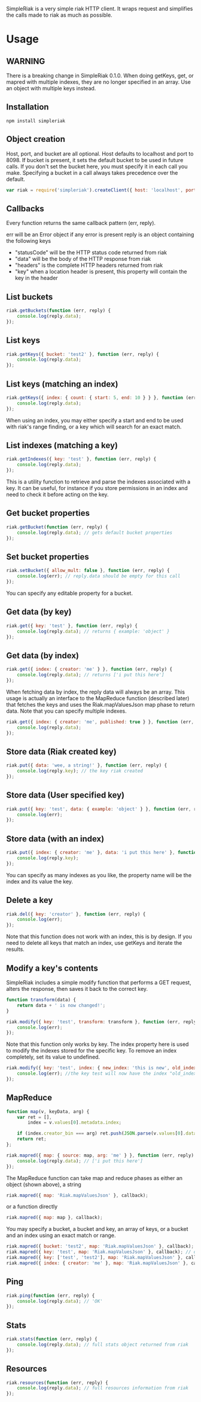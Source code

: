 SimpleRiak is a very simple riak HTTP client. It wraps request and simplifies the calls made to riak as much as possible.

Usage
=====

WARNING
-------

There is a breaking change in SimpleRiak 0.1.0. When doing getKeys, get, or mapred with multiple indexes, they are no longer specified in an array. Use an object with multiple keys instead.

Installation
------------

```
npm install simpleriak
```

Object creation
---------------

Host, port, and bucket are all optional. Host defaults to localhost and port to 8098.
If bucket is present, it sets the default bucket to be used in future calls. If you don't set the
bucket here, you must specify it in each call you make. Specifying a bucket in a call always takes
precedence over the default.

```javascript
var riak = require('simpleriak').createClient({ host: 'localhost', port: 8098, bucket: 'test' });
```

Callbacks
---------

Every function returns the same callback pattern (err, reply).

err will be an Error object if any error is present
reply is an object containing the following keys
* "statusCode" will be the HTTP status code returned from riak
* "data" will be the body of the HTTP response from riak
* "headers" is the complete HTTP headers returned from riak
* "key" when a location header is present, this property will contain the key in the header

List buckets
------------

```javascript
riak.getBuckets(function (err, reply) {
    console.log(reply.data);
});
```

List keys
---------

```javascript
riak.getKeys({ bucket: 'test2' }, function (err, reply) {
    console.log(reply.data);
});
```

List keys (matching an index)
-----------------------------

```javascript
riak.getKeys({ index: { count: { start: 5, end: 10 } } }, function (err, reply) {
    console.log(reply.data);
});
```

When using an index, you may either specify a start and end to be used with riak's range finding, or
a key which will search for an exact match.

List indexes (matching a key)
-----------------------------

```javascript
riak.getIndexes({ key: 'test' }, function (err, reply) {
    console.log(reply.data);
});
```

This is a utility function to retrieve and parse the indexes associated with a key. It can be useful, for
instance if you store permissions in an index and need to check it before acting on the key.

Get bucket properties
---------------------

```javascript
riak.getBucket(function (err, reply) {
    console.log(reply.data); // gets default bucket properties
});
```

Set bucket properties
---------------------

```javascript
riak.setBucket({ allow_mult: false }, function (err, reply) {
    console.log(err); // reply.data should be empty for this call
});
```

You can specify any editable property for a bucket.

Get data (by key)
-----------------

```javascript
riak.get({ key: 'test' }, function (err, reply) {
    console.log(reply.data); // returns { example: 'object' }
});
```

Get data (by index)
-------------------

```javascript
riak.get({ index: { creator: 'me' } }, function (err, reply) {
    console.log(reply.data); // returns ['i put this here']
});
```

When fetching data by index, the reply data will always be an array. This usage is actually an interface to the MapReduce
function (described later) that fetches the keys and uses the Riak.mapValuesJson map phase to return data. Note that you can
specify multiple indexes.

```javascript
riak.get({ index: { creator: 'me', published: true } }, function (err, reply) {
    console.log(reply.data);
});
```

Store data (Riak created key)
-----------------------------

```javascript
riak.put({ data: 'wee, a string!' }, function (err, reply) {
    console.log(reply.key); // the key riak created
});
```


Store data (User specified key)
-------------------------------

```javascript
riak.put({ key: 'test', data: { example: 'object' } }, function (err, reply) {
    console.log(err);
});
```

Store data (with an index)
--------------------------

```javascript
riak.put({ index: { creator: 'me' }, data: 'i put this here' }, function (err, reply) {
    console.log(reply.key);
});
```

You can specify as many indexes as you like, the property name will be the index and its value the key.

Delete a key
------------

```javascript
riak.del({ key: 'creator' }, function (err, reply) {
    console.log(err);
});
```

Note that this function does not work with an index, this is by design. If you need to delete all keys
that match an index, use getKeys and iterate the results.

Modify a key's contents
-----------------------

SimpleRiak includes a simple modify function that performs a GET request, alters the response, then saves it
back to the correct key.

```javascript
function transform(data) {
    return data + ' is now changed!';
}

riak.modify({ key: 'test', transform: transform }, function (err, reply) {
    console.log(err);
});
```

Note that this function only works by key. The index property here is used to modify the indexes stored for the
specific key. To remove an index completely, set its value to undefined.

```javascript
riak.modify({ key: 'test', index: { new_index: 'this is new', old_index: undefined } }, function (err, reply) {
    console.log(err); //the key test will now have the index "old_index" removed, and the index "new_index" added with a value of "this is new"
});
```

MapReduce
---------

```javascript
function map(v, keyData, arg) {
    var ret = [],
        index = v.values[0].metadata.index;

    if (index.creator_bin === arg) ret.push(JSON.parse(v.values[0].data));
    return ret;
};

riak.mapred({ map: { source: map, arg: 'me' } }, function (err, reply) {
    console.log(reply.data); // ['i put this here']
});
```

The MapReduce function can take map and reduce phases as either an object (shown above), a string

```javascript
riak.mapred({ map: 'Riak.mapValuesJson' }, callback);
```

or a function directly

```javascript
riak.mapred({ map: map }, callback);
```

You may specify a bucket, a bucket and key, an array of keys, or a bucket and an index using an exact match or range.

```javascript
riak.mapred({ bucket: 'test2', map: 'Riak.mapValuesJson' }, callback);
riak.mapred({ key: 'test', map: 'Riak.mapValuesJson' }, callback); // default bucket is used
riak.mapred({ key: ['test', 'test2'], map: 'Riak.mapValuesJson' }, callback);
riak.mapred({ index: { creator: 'me' }, map: 'Riak.mapValuesJson' }, callback);
```

Ping
----

```javascript
riak.ping(function (err, reply) {
    console.log(reply.data); // 'OK'
});
```

Stats
-----

```javascript
riak.stats(function (err, reply) {
    console.log(reply.data); // full stats object returned from riak
});
```

Resources
---------

```javascript
riak.resources(function (err, reply) {
    console.log(reply.data); // full resources information from riak
});
```
